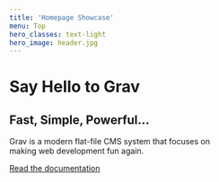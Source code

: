 ```yaml
---
title: 'Homepage Showcase'
menu: Top
hero_classes: text-light
hero_image: header.jpg
---
```


# Say Hello to Grav
## Fast, Simple, Powerful...

Grav is a modern flat-file CMS system that focuses on  
making web development fun again.

[Read the documentation](https://learn.getgrav.org?classes=btn,btn-primary,btn-lg&target=_blank)





